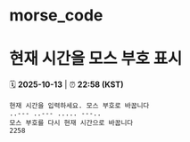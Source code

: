 # morse_code
# 현재 시간을 모스 부호 표시
<!-- MORSE_TIME_START -->
🗓️ **2025-10-13** | ⏰ **22:58 (KST)**

```
현재 시간을 입력하세요. 모스 부호로 바꿉니다
..--- ..--- ..... ---..
모스 부호를 다시 현재 시간으로 바꿉니다
2258
```
<!-- MORSE_TIME_END -->
